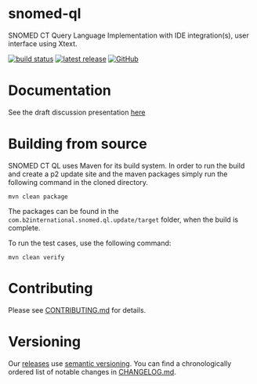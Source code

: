 # snomed-ql
SNOMED CT Query Language Implementation with IDE integration(s), user interface using Xtext.

[![build status](https://img.shields.io/github/workflow/status/b2ihealthcare/snomed-ql/Java%20CI/main?style=flat-square)](https://github.com/b2ihealthcare/snomed-ql/actions)
[![latest release](https://img.shields.io/github/tag/b2ihealthcare/snomed-ql.svg?style=flat-square)](https://github.com/b2ihealthcare/snomed-ql/releases/tag/v0.1.1)
[![GitHub](https://img.shields.io/github/license/b2ihealthcare/snomed-ql.svg?style=flat-square)](https://github.com/b2ihealthcare/snomed-ql/blob/main/LICENSE)

# Documentation

See the draft discussion presentation [here](https://confluence.ihtsdotools.org/download/attachments/52180605/Draft%20SNOMED%20Query%20Language%20-%20Examples%20for%20Discussion.pptx?api=v2)

# Building from source

SNOMED CT QL uses Maven for its build system. In order to run the build and create a p2 update site and the maven packages simply run the following command in the cloned directory. 

    mvn clean package

The packages can be found in the `com.b2international.snomed.ql.update/target` folder, when the build is complete.

To run the test cases, use the following command:

    mvn clean verify

# Contributing

Please see [CONTRIBUTING.md](CONTRIBUTING.md) for details.

# Versioning

Our [releases](https://github.com/b2ihealthcare/snomed-ql/releases) use [semantic versioning](http://semver.org). You can find a chronologically ordered list of notable changes in [CHANGELOG.md](CHANGELOG.md).

